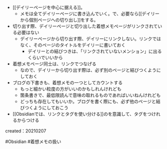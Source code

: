 - [[デイリーページを中心に据える]]。
	- メモは全てデイリーページに書き込んでいく。で、必要なら[[デイリーから個別ページへの切り出し]]をする。
- 切り出す際、デイリーページと切り出した着想メモページがリンクされている必要はない
	- デイリーページから切り出す際、デイリーにリンクしない。リンクではなく、そのページのタイトルをデイリーに書いておく
		- デイリーとの結びつきは、「リンクされていないメンション」に出るくらいでいいから
- 着想メモページ同士は、リンクでつなげる
	- なので、デイリーから切り出す際は、必ず別のページと結びつくようにしておく
- ブログの下書きも、着想メモの一つとしてカウントする
	- もっと細かい粒度の方がいいのかもしれんけれども
	- 箇条書きで、最低限読んで意味の取れるものであればいいねんけれども
	- どっちも存在してもいいか。ブログを書く際にも、必ず他のページと結びつくようにしておこう
- [[Obsidianでは、リンクとタグを使い分ける]]のを意識して、タグをつけれるからつける

created：20210207

#Obsidian #着想メモの扱い 